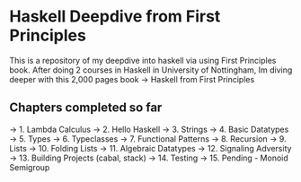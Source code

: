# Haskell Deepdive from First Principles
This is a repository of my deepdive into haskell via using First Principles book. After doing 2 courses in Haskell in University of Nottingham, Im diving deeper with this 2,000 pages book -> Haskell from First Principles

## Chapters completed so far
-> 1. Lambda Calculus
-> 2. Hello Haskell
-> 3. Strings
-> 4. Basic Datatypes
-> 5. Types
-> 6. Typeclasses
-> 7. Functional Patterns
-> 8. Recursion
-> 9. Lists
-> 10. Folding Lists
-> 11. Algebraic Datatypes
-> 12. Signaling Adversity
-> 13. Building Projects (cabal, stack)
-> 14. Testing
-> 15. Pending - Monoid Semigroup
